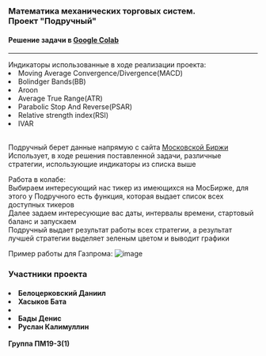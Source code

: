 <html>
  <body>
    <h3>Математика механических торговых систем. <br>Проект "Подручный"</h3>
		<h4>Решение задачи в 
			<a href="https://colab.research.google.com/drive/1OHCpHwmP4acImagRwNY6fQ3uX7WztRae?usp=sharing">Google Colab</a> </h4>
		<hr>
	Индикаторы использованные в ходе реализации проекта:
	<li>Moving Average Convergence/Divergence(MACD)</li>
		<li>Bolindger Bands(BB)</li>
		<li>Aroon</li>
		<li>Average True Range(ATR)</li>
		<li>Parabolic Stop And Reverse(PSAR)</li>
		<li>Relative strength index(RSI)</li>
		<li>IVAR</li><br>
	
	
Подручный берет данные напрямую с сайта <a href="https://colab.research.google.com/drive/1OHCpHwmP4acImagRwNY6fQ3uX7WztRae?usp=sharing">Московской Биржи</a><br>
Использует, в ходе решения поставленной задачи, различные стратегии, использующие индикаторы из списка выше
	
	
Работа в колабе:<br>
Выбираем интересующий нас тикер из имеющихся на МосБирже, для этого у Подручного есть функция, которая выдает список всех доступных тикеров <br>
Далее задаем интересующие вас даты, интервалы времени, стартовый баланс и запускаем <br>
Подручный выдает результат работы всех стратегии, а результат лучшей стратегии выделяет зеленым цветом и выводит графики<br>
	  
Пример работы для Газпрома:
	![image](https://user-images.githubusercontent.com/99660239/209483777-0fc9ce58-d5d5-4157-adf8-807601a3d858.png)
<h3>Участники проекта</h3>
		<h4>
		<li>Белоцерковский Даниил </li>
		<li>Хасыков Бата</li>
		<li></li>
		<li>Бады Денис</li>
		<li>Руслан Калимуллин</li>
		<br>
		Группа ПМ19-3(1)




	
   </body>
</html>

